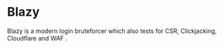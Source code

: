 # Blazy
Blazy is a modern login bruteforcer which also tests for CSR, Clickjacking, Cloudflare and WAF .
